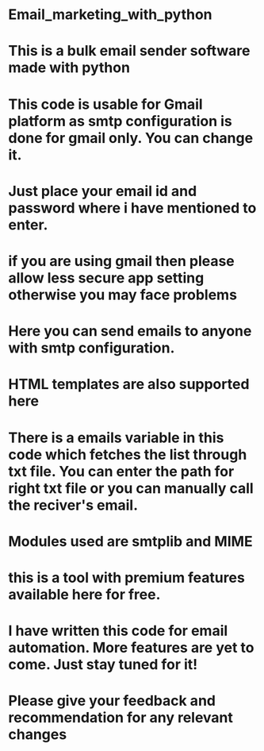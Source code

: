 # Email_marketing_with_python
# This is a bulk email sender software made with python
# This code is usable for Gmail platform as smtp configuration is done for gmail only. You can change it.
# Just place your email id and password where i have mentioned to enter.
# if you are using gmail then please allow less secure app setting otherwise you may face problems
# Here you can send emails to anyone with smtp configuration.
# HTML templates are also supported here
# There is a emails variable in this code which fetches the list through txt file. You can enter the path for right txt file or you can manually call the reciver's email.
# Modules used are smtplib and MIME
# this is a tool with premium features available here for free.
# I have written this code for email automation. More features are yet to come. Just stay tuned for it!
# Please give your feedback and recommendation for any relevant changes
